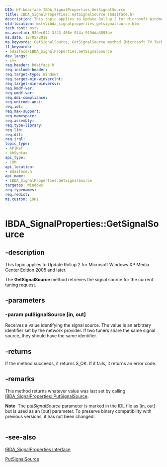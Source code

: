 ```yaml
---
UID: NF:bdaiface.IBDA_SignalProperties.GetSignalSource
title: IBDA_SignalProperties::GetSignalSource (bdaiface.h)
description: This topic applies to Update Rollup 2 for Microsoft Windows XP Media Center Edition 2005 and later.
old-location: mstv\ibda_signalproperties_getsignalsource.htm
tech.root: mstv
ms.assetid: 929ec042-3f43-468e-944a-919dda3893be
ms.date: 12/05/2018
ms.keywords: GetSignalSource, GetSignalSource method [Microsoft TV Technologies], GetSignalSource method [Microsoft TV Technologies],IBDA_SignalProperties interface, IBDA_SignalProperties interface [Microsoft TV Technologies],GetSignalSource method, IBDA_SignalProperties.GetSignalSource, IBDA_SignalProperties::GetSignalSource, IBDA_SignalPropertiesGetSignalSource, bdaiface/IBDA_SignalProperties::GetSignalSource, mstv.ibda_signalproperties_getsignalsource
f1_keywords:
- bdaiface/IBDA_SignalProperties.GetSignalSource
dev_langs:
- c++
req.header: bdaiface.h
req.include-header: 
req.target-type: Windows
req.target-min-winverclnt: 
req.target-min-winversvr: 
req.kmdf-ver: 
req.umdf-ver: 
req.ddi-compliance: 
req.unicode-ansi: 
req.idl: 
req.max-support: 
req.namespace: 
req.assembly: 
req.type-library: 
req.lib: 
req.dll: 
req.irql: 
topic_type:
- APIRef
- kbSyntax
api_type:
- COM
api_location:
- Bdaiface.h
api_name:
- IBDA_SignalProperties.GetSignalSource
targetos: Windows
req.typenames: 
req.redist: 
ms.custom: 19H1
---
```


# IBDA_SignalProperties::GetSignalSource


## -description



This topic applies to Update Rollup 2 for Microsoft Windows XP Media Center Edition 2005 and later.
        



The <b>GetSignalSource</b> method retrieves the signal source for the current tuning request.


## -parameters




### -param pulSignalSource [in, out]

Receives a value identifying the signal source. The value is an arbitrary identifier set by the network provider. If two tuners share the same signal source, they should have the same identifier.


## -returns



If the method succeeds, it returns S_OK. If it fails, it returns an error code.




## -remarks



This method returns whatever value was last set by calling <a href="https://docs.microsoft.com/windows/desktop/api/bdaiface/nf-bdaiface-ibda_signalproperties-putsignalsource">IBDA_SignalProperties::PutSignalSource</a>.

<div class="alert"><b>Note</b>  The <i>pulSignalSource</i> parameter is marked in the IDL file as [in, out] but is used as an [out] parameter. To preserve binary compatibility with previous versions, it has not been changed.</div>
<div> </div>



## -see-also




<a href="https://docs.microsoft.com/windows/desktop/api/bdaiface/nn-bdaiface-ibda_signalproperties">IBDA_SignalProperties Interface</a>



<a href="https://docs.microsoft.com/windows/desktop/api/bdaiface/nf-bdaiface-ibda_signalproperties-putsignalsource">PutSignalSource</a>
 

 

